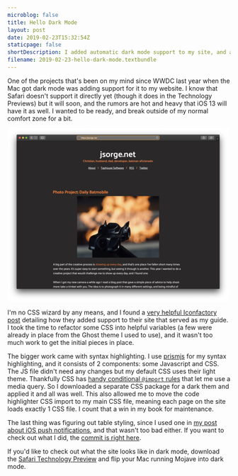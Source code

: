 ```yaml
---
microblog: false
title: Hello Dark Mode
layout: post
date: 2019-02-23T15:32:54Z
staticpage: false
shortDescription: I added automatic dark mode support to my site, and all it took was some CSS.
filename: 2019-02-23-hello-dark-mode.textbundle
---
```

One of the projects that's been on my mind since WWDC last year when the Mac got dark mode was adding support for it to my website. I know that Safari doesn't support it directly yet (though it does in the Technology Previews) but it will soon, and the rumors are hot and heavy that iOS 13 will have it as well. I wanted to be ready, and break outside of my normal comfort zone for a bit.

![Things are getting dark around here](assets/the-site-in-dark-mode.png)

I'm no CSS wizard by any means, and I found a [very helpful Iconfactory post](https://blog.iconfactory.com/2018/10/dark-mode-and-css/) detailing how they added support to their site that served as my guide. I took the time to refactor some CSS into helpful variables (a few were already in place from the Ghost theme I used to use), and it wasn't too much work to get the initial pieces in place.

The bigger work came with syntax highlighting. I use [prismjs](https://prismjs.com) for my syntax highlighting, and it consists of 2 components: some Javascript and CSS. The JS file didn't need any changes but my default CSS uses their light theme. Thankfully CSS has [handy conditional `@import` rules](https://developer.mozilla.org/en-US/docs/Web/CSS/@import) that let me use a media query. So I downloaded a separate CSS package for a dark them and applied it and all was well. This also allowed me to move the code highlighter CSS import to my main CSS file, meaning each page on the site loads exactly 1 CSS file. I count that a win in my book for maintenance.

The last thing was figuring out table styling, since I used one in [my post about iOS push notifications](https://jsorge.net/2018/08/01/ultimate-ios-push-lifecycle), and that wasn't too bad either. If you want to check out what I did, the [commit is right here](https://github.com/jsorge/jsorge.net/commit/4e5f3af2719e2c028595b3315d31bc46207380ea).

If you'd like to check out what the site looks like in dark mode, download the [Safari Technology Preview](https://developer.apple.com/safari/technology-preview/) and flip your Mac running Mojave into dark mode.